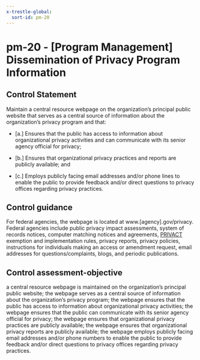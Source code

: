 ```yaml
---
x-trestle-global:
  sort-id: pm-20
---
```


# pm-20 - \[Program Management\] Dissemination of Privacy Program Information

## Control Statement

Maintain a central resource webpage on the organization’s principal public website that serves as a central source of information about the organization’s privacy program and that:

- \[a.\] Ensures that the public has access to information about organizational privacy activities and can communicate with its senior agency official for privacy;

- \[b.\] Ensures that organizational privacy practices and reports are publicly available; and

- \[c.\] Employs publicly facing email addresses and/or phone lines to enable the public to provide feedback and/or direct questions to privacy offices regarding privacy practices.

## Control guidance

For federal agencies, the webpage is located at www.[agency].gov/privacy. Federal agencies include public privacy impact assessments, system of records notices, computer matching notices and agreements, [PRIVACT](#18e71fec-c6fd-475a-925a-5d8495cf8455) exemption and implementation rules, privacy reports, privacy policies, instructions for individuals making an access or amendment request, email addresses for questions/complaints, blogs, and periodic publications.

## Control assessment-objective

a central resource webpage is maintained on the organization’s principal public website;
the webpage serves as a central source of information about the organization’s privacy program;
the webpage ensures that the public has access to information about organizational privacy activities;
the webpage ensures that the public can communicate with its senior agency official for privacy;
the webpage ensures that organizational privacy practices are publicly available;
the webpage ensures that organizational privacy reports are publicly available;
the webpage employs publicly facing email addresses and/or phone numbers to enable the public to provide feedback and/or direct questions to privacy offices regarding privacy practices.
